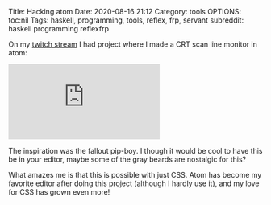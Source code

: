 Title: Hacking atom
Date: 2020-08-16 21:12
Category: tools
OPTIONS: toc:nil
Tags: haskell, programming, tools, reflex, frp, servant
subreddit: haskell programming reflexfrp

On my [twitch stream](https://www.twitch.tv/jappiejappie) I had project where I made
a CRT scan line monitor in atom:

<iframe class="video" src="https://www.youtube.com/embed/FdYISkTBVuw" frameborder="0" allow="accelerometer; encrypted-media; gyroscope; picture-in-picture" allowfullscreen></iframe>

The inspiration was the fallout pip-boy.
I though it would be cool to have this be in your editor,
maybe some of the gray beards are nostalgic for this?

What amazes me is that this is possible with just CSS.
Atom has become my favorite editor after doing this project
(although I hardly use it),
and my love for CSS has grown even more!
